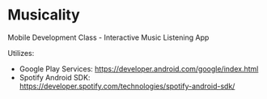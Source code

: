 # Musicality
Mobile Development Class - Interactive Music Listening App

Utilizes:
- Google Play Services: https://developer.android.com/google/index.html
- Spotify Android SDK: https://developer.spotify.com/technologies/spotify-android-sdk/
